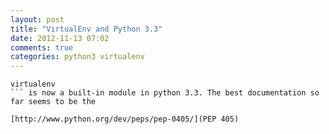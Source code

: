 ```yaml
---
layout: post
title: "VirtualEnv and Python 3.3"
date: 2012-11-13 07:02
comments: true
categories: python3 virtualenv
---
```


```
virtualenv
``` is now a built-in module in python 3.3. The best documentation so far seems to be the 

[http://www.python.org/dev/peps/pep-0405/](PEP 405)

